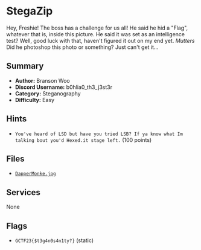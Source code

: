 # StegaZip
Hey, Freshie! The boss has a challenge for us all! He said he hid a "Flag", whatever that is, inside this picture. He said it was set as an intelligence test? Well, good luck with that, haven't figured it out on my end yet. *Mutters* Did he photoshop this photo or something? Just can't get it...

## Summary
- **Author:** Branson Woo
- **Discord Username:** b0hlia0_th3_j3st3r
- **Category:** Steganography
- **Difficulty:** Easy

## Hints
- `You've heard of LSD but have you tried LSB? If ya know what Im talking bout you'd Hexed.it stage left.` (100 points)

## Files
- [`DapperMonke.jpg`](dist\DapperMonke.jpg)


## Services
None

## Flags
- `GCTF23{$t3g4n0s4n1ty?}` (static)
